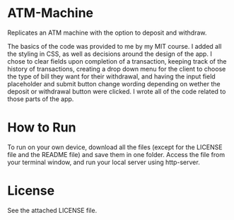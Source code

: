 # ATM-Machine
Replicates an ATM machine with the option to deposit and withdraw.

The basics of the code was provided to me by my MIT course. I added all the styling in CSS, as well as decisions around the design of the app. I chose to clear fields upon completion of a transaction, keeping track of the history of transactions, creating a drop down menu for the client to choose the type of bill they want for their withdrawal, and having the input field placeholder and submit button change wording depending on wether the deposit or withdrawal button were clicked. I wrote all of the code related to those parts of the app.

# How to Run
To run on your own device, download all the files (except for the LICENSE file and the README file) and save them in one folder. Access the file from your terminal window, and run your local server using http-server.

# License
See the attached LICENSE file.
